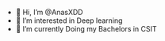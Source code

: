 - 👋 Hi, I’m @AnasXDD
- 👀 I’m interested in Deep learning
- 🌱 I’m currently Doing my Bachelors in CSIT

<!---
AnasXDD/AnasXDD is a ✨ special ✨ repository because its `README.md` (this file) appears on your GitHub profile.
You can click the Preview link to take a look at your changes.
--->
